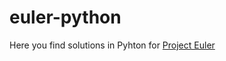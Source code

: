 # euler-python

Here you find solutions in Pyhton for [Project Euler](https://projecteuler.net/about)

